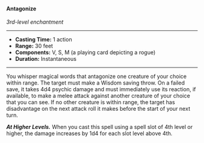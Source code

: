 #### Antagonize
*3rd-level enchantment*
___
- **Casting Time:** 1 action
- **Range:** 30 feet
- **Components:** V, S, M (a playing card depicting a rogue)
- **Duration:** Instantaneous
___
You whisper magical words that antagonize one creature of your choice within range. The target must make a Wisdom saving throw. On a failed save, it takes 4d4 psychic damage and must immediately use its reaction, if available, to make a melee attack against another creature of your choice that you can see. If no other creature is within range, the target has disadvantage on the next attack roll it makes before the start of your next turn.

***At Higher Levels.*** When you cast this spell using a spell slot of 4th level or higher, the damage increases by 1d4 for each slot level above 4th.